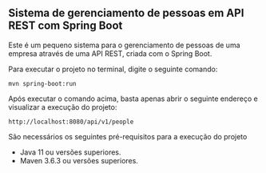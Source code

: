 <h2>Sistema de gerenciamento de pessoas em API REST com Spring Boot</h2>

Este é um pequeno sistema para o gerenciamento de pessoas de uma empresa através de uma API REST, criada com o Spring Boot.

Para executar o projeto no terminal, digite o seguinte comando:

```shell script
mvn spring-boot:run 
```

Após executar o comando acima, basta apenas abrir o seguinte endereço e visualizar a execução do projeto:

```
http://localhost:8080/api/v1/people
```


São necessários os seguintes pré-requisitos para a execução do projeto

* Java 11 ou versões superiores.
* Maven 3.6.3 ou versões superiores.
